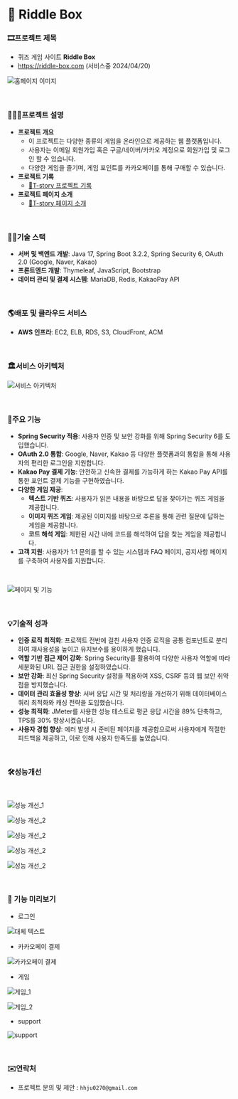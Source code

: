 
# 🎲 Riddle Box


### 🎞️프로젝트 제목
- 퀴즈 게임 사이트 **Riddle Box** 
- https://riddle-box.com (서비스중 2024/04/20)

![홈페이지 이미지](readme_img/index_page.png)

<br>


### 🧑🏻‍💻프로젝트 설명
- **프로젝트 개요**
   - 이 프로젝트는 다양한 종류의 게임을 온라인으로 제공하는 웹 플랫폼입니다. 
   - 사용자는 이메일 회원가입 혹은 구글/네이버/카카오 계정으로 회원가입 및 로그인 할 수 있습니다.
   - 다양한 게임을 즐기며, 게임 포인트를 카카오페이를 통해 구매할 수 있습니다.
- **프로젝트 기록**
   - [📑T-story 프로젝트 기록 ](https://labmate-dev.tistory.com/category/%F0%9F%93%BD%EF%B8%8F%20%ED%94%84%EB%A1%9C%EC%A0%9D%ED%8A%B8)
- **프로젝트 페이지 소개**
  - [📑T-story 페이지 소개 ](https://labmate-dev.tistory.com/239)

<br>

### ✍🏻기술 스택
- **서버 및 백엔드 개발**: Java 17, Spring Boot 3.2.2, Spring Security 6, OAuth 2.0 (Google, Naver, Kakao)
- **프론트엔드 개발**: Thymeleaf, JavaScript, Bootstrap
- **데이터 관리 및 결제 시스템**: MariaDB, Redis, KakaoPay API

<br>

### 🌎배포 및 클라우드 서비스
- **AWS 인프라**: EC2, ELB, RDS, S3, CloudFront, ACM

<br>

### 🏛️서비스 아키텍처

![서비스 아키텍처](readme_img/Service_Architecture.png)


<br>

### 📱️️주요 기능
- **Spring Security 적용**: 사용자 인증 및 보안 강화를 위해 Spring Security 6를 도입했습니다.
- **OAuth 2.0 통합**: Google, Naver, Kakao 등 다양한 플랫폼과의 통합을 통해 사용자의 편리한 로그인을 지원합니다.
- **Kakao Pay 결제 기능**: 안전하고 신속한 결제를 가능하게 하는 Kakao Pay API를 통한 포인트 결제 기능을 구현하였습니다.
- **다양한 게임 제공**:
   - **텍스트 기반 퀴즈**: 사용자가 읽은 내용을 바탕으로 답을 찾아가는 퀴즈 게임을 제공합니다.
   - **이미지 퀴즈 게임**: 제공된 이미지를 바탕으로 추론을 통해 관련 질문에 답하는 게임을 제공합니다.
   - **코드 해석 게임**: 제한된 시간 내에 코드를 해석하여 답을 찾는 게임을 제공합니다.
- **고객 지원**: 사용자가 1:1 문의를 할 수 있는 시스템과 FAQ 페이지, 공지사항 페이지를 구축하여 사용자를 지원합니다.

<br>

![페이지 및 기능](readme_img/Page_and_Feature_Introduction.png)


<br>

### 💡기술적 성과
- **인증 로직 최적화**: 프로젝트 전반에 걸친 사용자 인증 로직을 공통 컴포넌트로 분리하여 재사용성을 높이고 유지보수를 용이하게 했습니다.
- **역할 기반 접근 제어 강화**: Spring Security를 활용하여 다양한 사용자 역할에 따라 세분화된 URL 접근 권한을 설정하였습니다.
- **보안 강화**: 최신 Spring Security 설정을 적용하여 XSS, CSRF 등의 웹 보안 취약점을 방지했습니다.
- **데이터 관리 효율성 향상**: 서버 응답 시간 및 처리량을 개선하기 위해 데이터베이스 쿼리 최적화와 캐싱 전략을 도입했습니다.
- **성능 최적화**: JMeter를 사용한 성능 테스트로 평균 응답 시간을 89% 단축하고, TPS를 30% 향상시켰습니다.
- **사용자 경험 향상**: 에러 발생 시 준비된 페이지를 제공함으로써 사용자에게 적절한 피드백을 제공하고, 이로 인해 사용자 만족도를 높였습니다.

<br>

### 🛠️성능개선

<br>

![성능 개선_1](readme_img/improvement_1.png)

![성능 개선_2](readme_img/improvement_2.png)

![성능 개선_2](readme_img/improvement_3.png)

![성능 개선_2](readme_img/improvement_4.png)

![성능 개선_2](readme_img/improvement_5.png)


<br>

### 🎥 기능 미리보기

- 로그인

![대체 텍스트](readme_img/login.gif)

- 카카오페이 결제

![카카오페이 결제](readme_img/kakaopay.gif)

- 게임

![게임_1](readme_img/game-(0).gif)

![게임_2](readme_img/game-(1).gif)

- support

![support](readme_img/support.gif)






<br>


### ✉️연락처
- 프로젝트 문의 및 제안 : `hhju0270@gmail.com`

<br>

